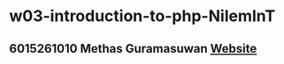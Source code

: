 # w03-introduction-to-php-NilemInT
## 6015261010 Methas Guramasuwan [Website](http://stu2.rbru.ac.th/~s6015261010/)
